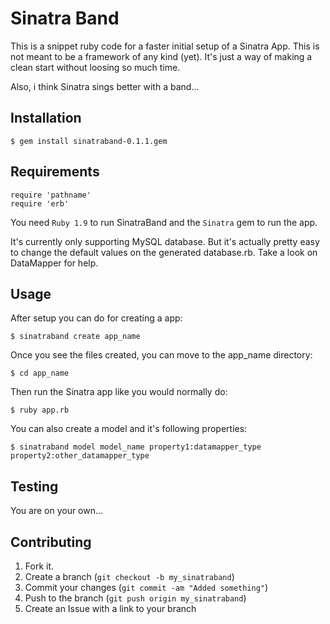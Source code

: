 Sinatra Band
=============

This is a snippet ruby code for a faster initial setup of a Sinatra App. This is not meant to be a framework of any kind (yet). It's just a way of making a clean start without loosing so much time.

Also, i think Sinatra sings better with a band...


Installation
-----------

    $ gem install sinatraband-0.1.1.gem


Requirements
-----------

    require 'pathname'
    require 'erb'

You need `Ruby 1.9` to run SinatraBand and the `Sinatra` gem to run the app.

It's currently only supporting MySQL database. But it's actually pretty easy to change the default values on the generated database.rb. Take a look on DataMapper for help.


Usage
-----

After setup you can do for creating a app:

    $ sinatraband create app_name

Once you see the files created, you can move to the app_name directory:

    $ cd app_name

Then run the Sinatra app like you would normally do:

    $ ruby app.rb

You can also create a model and it's following properties:

    $ sinatraband model model_name property1:datamapper_type property2:other_datamapper_type


Testing
-------

You are on your own...


Contributing
------------

1. Fork it.
2. Create a branch (`git checkout -b my_sinatraband`)
3. Commit your changes (`git commit -am "Added something"`)
4. Push to the branch (`git push origin my_sinatraband`)
5. Create an Issue with a link to your branch